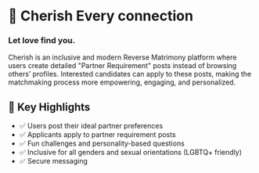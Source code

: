 # 💖 Cherish Every connection 
### Let love find you.

Cherish is an inclusive and modern Reverse Matrimony platform where users create detailed "Partner Requirement" posts instead of browsing others’ profiles. Interested candidates can apply to these posts, making the matchmaking process more empowering, engaging, and personalized.

## 🌈 Key Highlights

- ✅ Users post their ideal partner preferences
- ✅ Applicants apply to partner requirement posts
- ✅ Fun challenges and personality-based questions
- ✅ Inclusive for all genders and sexual orientations (LGBTQ+ friendly)
- ✅ Secure messaging



